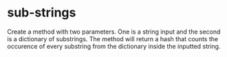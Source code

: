 # sub-strings

Create a method with two parameters. One is a string input and the second is a dictionary of substrings. The method will return a hash that counts the occurence of every substring from the dictionary inside the inputted string.
